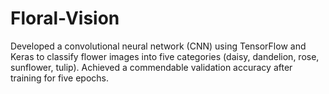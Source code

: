 # Floral-Vision
Developed a convolutional neural network (CNN) using TensorFlow and Keras to classify flower images into five categories (daisy, dandelion, rose, sunflower, tulip). Achieved a commendable validation accuracy after training for five epochs.
